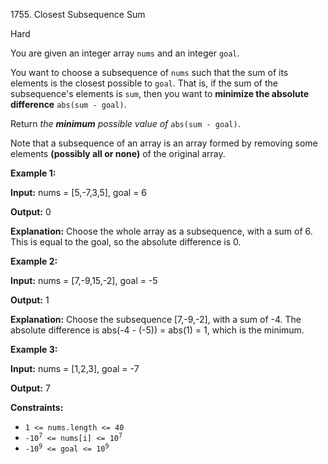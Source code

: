 1755\. Closest Subsequence Sum

Hard

You are given an integer array `nums` and an integer `goal`.

You want to choose a subsequence of `nums` such that the sum of its elements is the closest possible to `goal`. That is, if the sum of the subsequence's elements is `sum`, then you want to **minimize the absolute difference** `abs(sum - goal)`.

Return _the **minimum** possible value of_ `abs(sum - goal)`.

Note that a subsequence of an array is an array formed by removing some elements **(possibly all or none)** of the original array.

**Example 1:**

**Input:** nums = [5,-7,3,5], goal = 6

**Output:** 0

**Explanation:** Choose the whole array as a subsequence, with a sum of 6. This is equal to the goal, so the absolute difference is 0.

**Example 2:**

**Input:** nums = [7,-9,15,-2], goal = -5

**Output:** 1

**Explanation:** Choose the subsequence [7,-9,-2], with a sum of -4. The absolute difference is abs(-4 - (-5)) = abs(1) = 1, which is the minimum.

**Example 3:**

**Input:** nums = [1,2,3], goal = -7

**Output:** 7

**Constraints:**

*   `1 <= nums.length <= 40`
*   <code>-10<sup>7</sup> <= nums[i] <= 10<sup>7</sup></code>
*   <code>-10<sup>9</sup> <= goal <= 10<sup>9</sup></code>